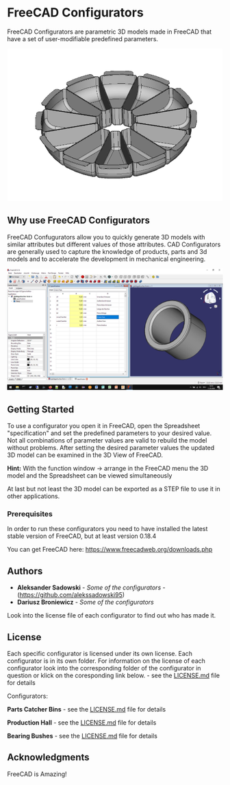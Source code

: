 # FreeCAD Configurators

FreeCAD Configurators are parametric 3D models made in FreeCAD that have a set of user-modifiable predefined parameters.

![](images/Unbenannt1.gif)

## Why use FreeCAD Configurators
FreeCAD Confugurators allow you to quickly generate 3D models with similar attributes but different values of those attributes. CAD Configurators are generally used to capture the knowledge of products, parts and 3d models and to accelerate the development in mechanical engineering.

![](images/freecad-simple-example.png)

## Getting Started

To use a configurator you open it in FreeCAD, open the Spreadsheet "specification" and set the predefined parameters to your desired value. Not all combinations of parameter values are valid to rebuild the model without problems. After setting the desired parameter values the updated 3D model can be examined in the 3D View of FreeCAD. 

**Hint:** With the function window -> arrange in the FreeCAD menu the 3D model and the Spreadsheet can be viewed simultaneously

At last but not least the 3D model can be exported as a STEP file to use it in other applications.

### Prerequisites

In order to run these configurators you need to have installed the latest stable version of FreeCAD, but at least version 0.18.4

You can get FreeCAD here:
https://www.freecadweb.org/downloads.php

## Authors

* **Aleksander Sadowski** - *Some of the configurators* - (https://github.com/alekssadowski95)
* **Dariusz Broniewicz** - *Some of the configurators*

Look into the license file of each configurator to find out who has made it.

## License

Each specific configurator is licensed under its own license. Each configurator is in its own folder. For information on the license of each configurator look into the corresponding folder of the configurator in question or klick on the coresponding link below. - see the [LICENSE.md](LICENSE.md) file for details

Configurators:

**Parts Catcher Bins** - see the [LICENSE.md](parts-catcher-bins/LICENSE.md) file for details

**Production Hall** - see the [LICENSE.md](production-hall/LICENSE.md) file for details

**Bearing Bushes** - see the [LICENSE.md](bearing-bushes/LICENSE.md) file for details

## Acknowledgments

FreeCAD is Amazing!
